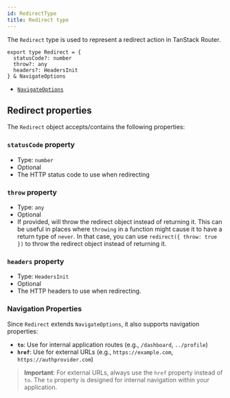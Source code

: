```yaml
---
id: RedirectType
title: Redirect type
---
```


The `Redirect` type is used to represent a redirect action in TanStack Router.

```tsx
export type Redirect = {
  statusCode?: number
  throw?: any
  headers?: HeadersInit
} & NavigateOptions
```

- [`NavigateOptions`](../NavigateOptionsType.md)

## Redirect properties

The `Redirect` object accepts/contains the following properties:

### `statusCode` property

- Type: `number`
- Optional
- The HTTP status code to use when redirecting

### `throw` property

- Type: `any`
- Optional
- If provided, will throw the redirect object instead of returning it. This can be useful in places where `throwing` in a function might cause it to have a return type of `never`. In that case, you can use `redirect({ throw: true })` to throw the redirect object instead of returning it.

### `headers` property

- Type: `HeadersInit`
- Optional
- The HTTP headers to use when redirecting.

### Navigation Properties

Since `Redirect` extends `NavigateOptions`, it also supports navigation properties:

- **`to`**: Use for internal application routes (e.g., `/dashboard`, `../profile`)
- **`href`**: Use for external URLs (e.g., `https://example.com`, `https://authprovider.com`)

> **Important**: For external URLs, always use the `href` property instead of `to`. The `to` property is designed for internal navigation within your application.
